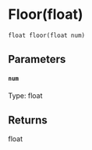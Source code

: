 # Floor(float)

```
float floor(float num)
```

## Parameters

#### `num`
Type: float

## Returns

float



